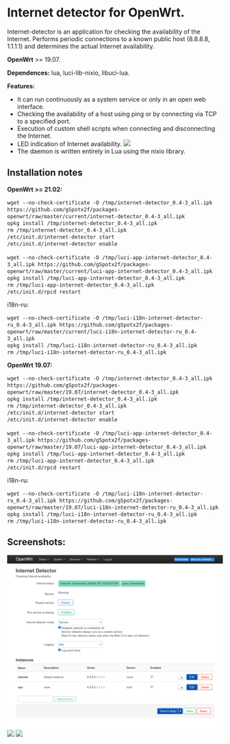 # Internet detector for OpenWrt.
Internet-detector is an application for checking the availability of the Internet. Performs periodic connections to a known public host (8.8.8.8, 1.1.1.1) and determines the actual Internet availability.

**OpenWrt** >= 19.07.

**Dependences:** lua, luci-lib-nixio, libuci-lua.

**Features:**
 - It can run continuously as a system service or only in an open web interface.
 - Checking the availability of a host using ping or by connecting via TCP to a specified port.
 - Execution of custom shell scripts when connecting and disconnecting the Internet.
 - LED indication of Internet availability.
![](https://github.com/gSpotx2f/luci-app-internet-detector/blob/master/screenshots/internet-led.jpg)
 - The daemon is written entirely in Lua using the nixio library.

## Installation notes

**OpenWrt >= 21.02:**

    wget --no-check-certificate -O /tmp/internet-detector_0.4-3_all.ipk https://github.com/gSpotx2f/packages-openwrt/raw/master/current/internet-detector_0.4-3_all.ipk
    opkg install /tmp/internet-detector_0.4-3_all.ipk
    rm /tmp/internet-detector_0.4-3_all.ipk
    /etc/init.d/internet-detector start
    /etc/init.d/internet-detector enable

    wget --no-check-certificate -O /tmp/luci-app-internet-detector_0.4-3_all.ipk https://github.com/gSpotx2f/packages-openwrt/raw/master/current/luci-app-internet-detector_0.4-3_all.ipk
    opkg install /tmp/luci-app-internet-detector_0.4-3_all.ipk
    rm /tmp/luci-app-internet-detector_0.4-3_all.ipk
    /etc/init.d/rpcd restart

i18n-ru:

    wget --no-check-certificate -O /tmp/luci-i18n-internet-detector-ru_0.4-3_all.ipk https://github.com/gSpotx2f/packages-openwrt/raw/master/current/luci-i18n-internet-detector-ru_0.4-3_all.ipk
    opkg install /tmp/luci-i18n-internet-detector-ru_0.4-3_all.ipk
    rm /tmp/luci-i18n-internet-detector-ru_0.4-3_all.ipk

**OpenWrt 19.07:**

    wget --no-check-certificate -O /tmp/internet-detector_0.4-3_all.ipk https://github.com/gSpotx2f/packages-openwrt/raw/master/19.07/internet-detector_0.4-3_all.ipk
    opkg install /tmp/internet-detector_0.4-3_all.ipk
    rm /tmp/internet-detector_0.4-3_all.ipk
    /etc/init.d/internet-detector start
    /etc/init.d/internet-detector enable

    wget --no-check-certificate -O /tmp/luci-app-internet-detector_0.4-3_all.ipk https://github.com/gSpotx2f/packages-openwrt/raw/master/19.07/luci-app-internet-detector_0.4-3_all.ipk
    opkg install /tmp/luci-app-internet-detector_0.4-3_all.ipk
    rm /tmp/luci-app-internet-detector_0.4-3_all.ipk
    /etc/init.d/rpcd restart

i18n-ru:

    wget --no-check-certificate -O /tmp/luci-i18n-internet-detector-ru_0.4-3_all.ipk https://github.com/gSpotx2f/packages-openwrt/raw/master/19.07/luci-i18n-internet-detector-ru_0.4-3_all.ipk
    opkg install /tmp/luci-i18n-internet-detector-ru_0.4-3_all.ipk
    rm /tmp/luci-i18n-internet-detector-ru_0.4-3_all.ipk

## Screenshots:

![](https://github.com/gSpotx2f/luci-app-internet-detector/blob/master/screenshots/01.jpg)
![](https://github.com/gSpotx2f/luci-app-internet-detector/blob/master/screenshots/03.jpg)
![](https://github.com/gSpotx2f/luci-app-internet-detector/blob/master/screenshots/04.jpg)
